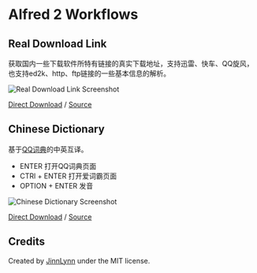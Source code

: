 # Alfred 2 Workflows

## Real Download Link

获取国内一些下载软件所特有链接的真实下载地址，支持迅雷、快车、QQ旋风，也支持ed2k、http、ftp链接的一些基本信息的解析。

![Real Download Link Screenshot](https://github.com/JinnLynn/alfred-workflows/raw/master/bin/real-download-link.png)

[Direct Download](https://github.com/JinnLynn/alfred-workflows/raw/master/bin/real-download-link.alfredworkflow) 
 / 
[Source](https://github.com/JinnLynn/alfred-workflows/tree/master/src/real-download-link)

## Chinese Dictionary

基于[QQ词典][]的中英互译。

* ENTER 打开QQ词典页面
* CTRl + ENTER 打开爱词霸页面
* OPTION + ENTER 发音

![Chinese Dictionary Screenshot](https://raw.github.com/JinnLynn/alfred-workflows/master/bin/chinese-dictionary.png)

[Direct Download](https://github.com/JinnLynn/alfred-workflows/raw/master/bin/chinese-dictionary.alfredworkflow) 
 / 
[Source](https://github.com/JinnLynn/alfred-workflows/tree/master/src/chinese-dictionary)

[QQ词典]: http://dict.qq.com/


## Credits

Created by [JinnLynn][home] under the MIT license. 

[home]: http://jeeker.net.